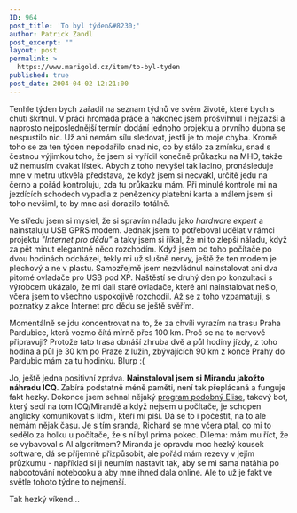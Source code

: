 ```yaml
---
ID: 964
post_title: 'To byl týden&#8230;'
author: Patrick Zandl
post_excerpt: ""
layout: post
permalink: >
  https://www.marigold.cz/item/to-byl-tyden
published: true
post_date: 2004-04-02 12:21:00
---
```

<P>Tenhle týden bych zařadil na seznam týdnů ve svém životě, které bych s chutí škrtnul. V práci hromada práce a nakonec jsem prošvihnul i nejzazší a naprosto nejposlednější termín dodání jednoho projektu a prvního dubna se nespustilo nic. Už ani nemám sílu sledovat, jestli je to moje chyba. Kromě toho se za ten týden nepodařilo snad nic, co by stálo za zmínku, snad s čestnou výjimkou toho, že jsem si vyřídil konečně průkazku na MHD, takže už nemusím cvakat lístek. Abych z toho nevyšel tak lacino, pronásleduje mne v metru utkvělá představa, že když jsem si necvakl, určitě jedu na černo a pořád kontroluju, zda tu průkazku mám. Při minulé kontrole mi na jezdících schodech vypadla z penězenky platební karta a málem jsem si toho nevšiml, to by mne asi dorazilo totálně. </P>
<P>Ve středu jsem si myslel, že si spravím náladu jako<EM> hardware expert</EM> a nainstaluju USB GPRS modem. Jednak jsem to potřeboval udělat v rámci projektu <EM>"Internet pro dědu"</EM> a taky jsem si říkal, že mi to zlepší náladu, když za pět minut elegantně něco rozchodím. Když jsem od toho počítače po dvou hodinách odcházel, tekly mi už slušně nervy, ještě že ten modem je plechový a ne v plastu. Samozřejmě jsem nezvládnul nainstalovat ani dva pitomé ovladače pro USB pod XP. Naštěstí se druhý den po konzultaci s výrobcem ukázalo, že mi dali staré ovladače, které ani nainstalovat nešlo, včera jsem to všechno uspokojivě rozchodil. Až se z toho vzpamatuji, s poznatky z akce Internet pro dědu se ještě svěřím. </P>
<P>Momentálně se jdu koncentrovat na to, že za chvíli vyrazím na trasu Praha Pardubice, která vozmo čítá mírně přes 100 km. Proč se na to nervově připravuji? Protože tato trasa obnáší zhruba dvě a půl hodiny jízdy, z toho hodina a půl je 30 km po Praze z lužin, zbývajících 90 km z konce Prahy do Pardubic mám za tu hodinku. Blurp :(</P>
<P>Jo, ještě jedna positivní zpráva. <STRONG>Nainstaloval jsem si Mirandu jakožto náhradu ICQ</STRONG>. Zabírá podstatně méně paměti, není tak přeplácaná a funguje fakt hezky. Dokonce jsem sehnal nějaký <A href="http://www.alicebot.org/" target=_blank>program podobný Elise</A>, takový bot, který sedí na tom ICQ/Mirandě a když nejsem u počítače, je schopen anglicky komunikovat s lidmi, kteří mi píší. Dá se to i počeštit, na to ale nemám nějak času. Je s tím sranda, Richard se mne včera ptal, co mi to sedělo za holku u počítače, že s ní byl prima pokec. Dilema: mám mu říct, že se vybavoval s AI algoritmem? Miranda je opravdu moc hezký kousek software, dá se příjemně přizpůsobit, ale pořád mám rezevy v jejím průzkumu - například si ji neumím nastavit tak, aby se mi sama natáhla po nabootování notebooku a aby mne ihned dala online. Ale to už je fakt ve světle tohoto týdne to nejmenší. </P>
<P>Tak hezký víkend...</P>